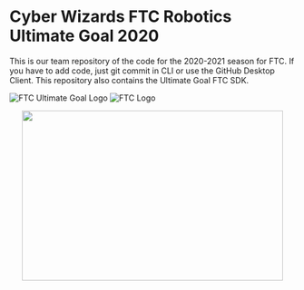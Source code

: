 # Cyber Wizards FTC Robotics Ultimate Goal 2020
 This is our team repository of the code for the 2020-2021 season for FTC. If you have to add code, just git commit in CLI or use the GitHub Desktop Client. This repository also contains the Ultimate Goal FTC SDK.
 

![FTC Ultimate Goal Logo](https://www.firstinspires.org/sites/default/files/uploads/resource_library/ftc/2020-2021/ultimate-goal-logo.png)
![FTC Logo](https://www.firstinspires.org/sites/default/files/uploads/resource_library/brand/FIRSTTech_iconHorz_RGB.jpg)
<p align="center">
  <img width="460" height="300" src="http://blog.idrsolutions.com/wp-content/uploads/2014/06/java_logo.jpg">
</p>

